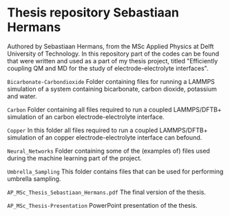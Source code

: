 # Thesis repository Sebastiaan Hermans

Authored by Sebastiaan Hermans, from the MSc Applied Physics at Delft University of Technology. In this repository part of the codes can be found that were written and used as a part of my thesis project, titled "Efficiently coupling QM and MD for the study of electrode-electrolyte interfaces". 

`Bicarbonate-Carbondioxide` Folder containing files for running a LAMMPS simulation of a system containing bicarbonate, carbon dioxide, potassium and water. 

`Carbon` Folder containing all files required to run a coupled LAMMPS/DFTB+ simulation of an carbon electrode-electrolyte interface.

`Copper` In this folder all files required to run a coupled LAMMPS/DFTB+ simulation of an copper electrode-electrolyte interface can befound. 

`Neural_Networks` Folder containing some of the (examples of) files used during the machine learning part of the project.

`Umbrella_Sampling` This folder contains files that can be used for performing umbrella sampling.

`AP_MSc_Thesis_Sebastiaan_Hermans.pdf` The final version of the thesis.

`AP_MSc_Thesis-Presentation` PowerPoint presentation of the thesis.
